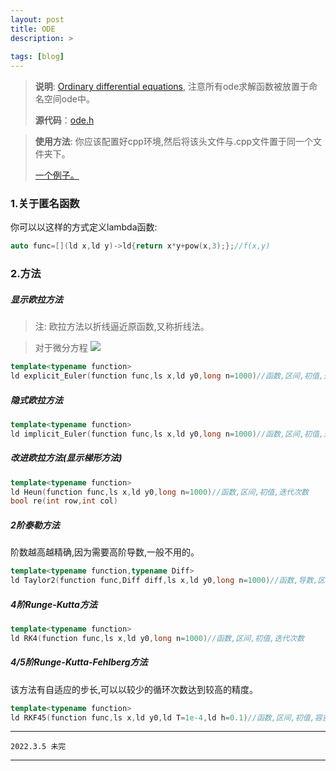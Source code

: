 ```yaml
---
layout: post
title: ODE
description: >
  
tags: [blog]
---
```


>**说明**: [Ordinary differential equations](https://github.com/SekaiGao/ODE),
>注意所有ode求解函数被放置于命名空间ode中。
>
>**源代码**：[ode.h](https://github.com/SekaiGao/ODE/blob/main/ode.h)

>**使用方法**: 你应该配置好cpp环境,然后将该头文件与.cpp文件置于同一个文件夹下。
>
>[一个例子。](https://github.com/SekaiGao/ODE/blob/main/example.cpp)
>

### 1.关于匿名函数

你可以以这样的方式定义lambda函数:
```cpp
auto func=[](ld x,ld y)->ld{return x*y+pow(x,3);};//f(x,y)
```
### 2.方法

##### 显示欧拉方法
> 注: 欧拉方法以折线逼近原函数,又称折线法。

> 对于微分方程 ![](https://latex.codecogs.com/svg.image?y'=f(x,y))

```cpp
template<typename function>
ld explicit_Euler(function func,ls x,ld y0,long n=1000)//函数,区间,初值,迭代次数
```

##### 隐式欧拉方法

```cpp
template<typename function>
ld implicit_Euler(function func,ls x,ld y0,long n=1000)//函数,区间,初值,迭代次数
```

##### 改进欧拉方法(显示梯形方法)

```cpp
template<typename function>
ld Heun(function func,ls x,ld y0,long n=1000)//函数,区间,初值,迭代次数
bool re(int row,int col)
```
##### 2阶泰勒方法

阶数越高越精确,因为需要高阶导数,一般不用的。
```cpp
template<typename function,typename Diff>
ld Taylor2(function func,Diff diff,ls x,ld y0,long n=1000)//函数,导数,区间,初值,迭代次数
```

##### 4阶Runge-Kutta方法

```cpp
template<typename function>
ld RK4(function func,ls x,ld y0,long n=1000)//函数,区间,初值,迭代次数
```

##### 4/5阶Runge-Kutta-Fehlberg方法

该方法有自适应的步长,可以以较少的循环次数达到较高的精度。
```cpp
template<typename function>
ld RKF45(function func,ls x,ld y0,ld T=1e-4,ld h=0.1)//函数,区间,初值,容差,初始步长
```
***
```
2022.3.5 未完
```
***

